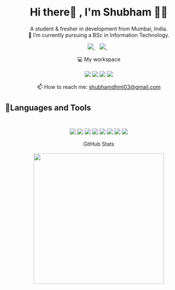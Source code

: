 
<h1 align='center'>
  Hi there👋 , I'm Shubham 👨‍💻
</h1>

<p align='center'>
  A student & fresher in development from Mumbai, India.<br/>
  🌱 I’m currently pursuing a BSc in Information Technology.<br/>
</p>

<p align='center'>
  
  <a href="https://www.linkedin.com/in/shubham-dhumal-s2001d09/">
    <img src="https://img.shields.io/badge/linkedin-%230077B5.svg?&style=for-the-badge&logo=linkedin&logoColor=white" />
  </a>&nbsp;&nbsp;
  <a href="https://www.instagram.com/shubhamdhumal_03/">
    <img src="https://img.shields.io/badge/instagram-%23E4405F.svg?&style=for-the-badge&logo=instagram&logoColor=white" />        
  </a>&nbsp;&nbsp;
</p>

<p align='center'>
  💻 My workspace<br/><br/>
  <img src="https://img.shields.io/badge/windows-%230078D6.svg?&style=for-the-badge&logo=windows&logoColor=white" />
  <img src="https://img.shields.io/badge/intel-core%20i5%2010th-%230071C5.svg?&style=for-the-badge&logo=intel&logoColor=white" />
  <img src="https://img.shields.io/badge/RAM-8GB-%230071C5.svg?&style=for-the-badge&logoColor=white" />
  <img src="https://img.shields.io/badge/nvidia-gtx%201650-%2376B900.svg?&style=for-the-badge&logo=nvidia&logoColor=white" />
</p>

<p align='center'>
  📫 How to reach me: <a href='mailto:shubhamdhml03@gmail.com'>shubhamdhml03@gmail.com</a>
</p>

## 🚀Languages and Tools<br/><br/>
<p align='center'>
  
  <img src="https://img.shields.io/badge/html5-E34F26?logo=html5&logoColor=white" />
  <img src="https://img.shields.io/badge/css3-1572B6?logo=css3&logoColor=white" />
  <img src="https://img.shields.io/badge/JavaScript-323330?logo=javascript&logoColor=white" />
  <img src="https://img.shields.io/badge/bootstrap-563D7C?logo=bootstrap&logoColor=white" />
  <img src="https://img.shields.io/badge/java-ED8B00?logo=java&logoColor=white" />
  <img src="https://img.shields.io/badge/Android-3DDC84?logo=android&logoColor=white" />
  <img src="https://img.shields.io/badge/MySQL-00000F?logo=mysql&logoColor=white" />
  <img src="https://img.shields.io/badge/C%2B%2B-00599C?logo=C%2B%2B&logoColor=white" />
</p>

<p align='center'>
  GitHub Stats<br/><br/>
  <a href="#"><img src="https://github-readme-stats.vercel.app/api?username=ShubhamDhumal&show_icons=true&count_private=true&theme=dark" width="350"></a>
</p>


[instagram]: https://www.instagram.com/shubhamdhumal_03/
[linkedin]: https://www.linkedin.com/in/shubham-dhumal-s2001d09/

